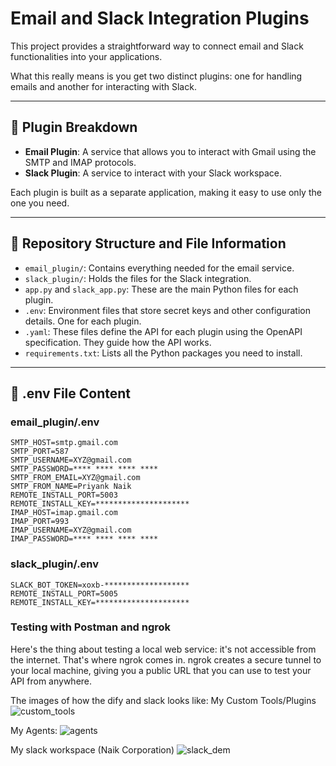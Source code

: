# Email and Slack Integration Plugins

This project provides a straightforward way to connect email and Slack functionalities into your applications.

What this really means is you get two distinct plugins: one for handling emails and another for interacting with Slack.

---

## 🔧 Plugin Breakdown

- **Email Plugin**: A service that allows you to interact with Gmail using the SMTP and IMAP protocols.
- **Slack Plugin**: A service to interact with your Slack workspace.

Each plugin is built as a separate application, making it easy to use only the one you need.

---

## 📁 Repository Structure and File Information

- `email_plugin/`: Contains everything needed for the email service.
- `slack_plugin/`: Holds the files for the Slack integration.
- `app.py` and `slack_app.py`: These are the main Python files for each plugin.
- `.env`: Environment files that store secret keys and other configuration details. One for each plugin.
- `.yaml`: These files define the API for each plugin using the OpenAPI specification. They guide how the API works.
- `requirements.txt`: Lists all the Python packages you need to install.

---

## 🔐 .env File Content

### email_plugin/.env

```env
SMTP_HOST=smtp.gmail.com
SMTP_PORT=587
SMTP_USERNAME=XYZ@gmail.com
SMTP_PASSWORD=**** **** **** ****
SMTP_FROM_EMAIL=XYZ@gmail.com
SMTP_FROM_NAME=Priyank Naik
REMOTE_INSTALL_PORT=5003
REMOTE_INSTALL_KEY=*********************
IMAP_HOST=imap.gmail.com
IMAP_PORT=993
IMAP_USERNAME=XYZ@gmail.com
IMAP_PASSWORD=**** **** **** ****
```

### slack_plugin/.env
```env
SLACK_BOT_TOKEN=xoxb-*******************
REMOTE_INSTALL_PORT=5005
REMOTE_INSTALL_KEY=*********************
```

### Testing with Postman and ngrok
Here's the thing about testing a local web service: it's not accessible from the internet. That's where ngrok comes in.
ngrok creates a secure tunnel to your local machine, giving you a public URL that you can use to test your API from anywhere.

The images of how the dify and slack looks like:
My Custom Tools/Plugins
![custom_tools](https://github.com/user-attachments/assets/c3c49495-4c4b-4d6f-bb8a-eb4db6149e22)

My Agents:
![agents](https://github.com/user-attachments/assets/c556b8b4-917f-4df1-bec3-eeb06e6f9638)


My slack workspace (Naik Corporation)
![slack_dem](https://github.com/user-attachments/assets/27722ece-6462-4018-9b22-c9e1fc58fdb7)

